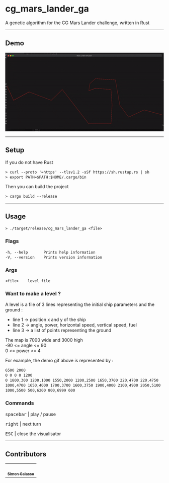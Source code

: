 # cg_mars_lander_ga
A genetic algorithm for the CG Mars Lander challenge, written in Rust<br/>

---
## Demo

<img src="demo.gif" height="250"/>

---
## Setup
If you do not have Rust
```
> curl --proto '=https' --tlsv1.2 -sSf https://sh.rustup.rs | sh
> export PATH=$PATH:$HOME/.cargo/bin
```
Then you can build the project
```
> cargo build --release
```

---
## Usage
```
> ./target/release/cg_mars_lander_ga <file>
```

### Flags
```
-h, --help       Prints help information
-V, --version    Prints version information
```

### Args
```
<file>    level file
```

### Want to make a level ?
A level is a file of 3 lines representing the initial ship parameters and the ground :<br/>
- line 1 -> position x and y of the ship<br/>
- line 2 -> angle, power, horizontal speed, vertical speed, fuel<br/>
- line 3 -> a list of points representing the ground<br/>

The map is 7000 wide and 3000 high<br/>
-90 <= angle <= 90<br/>
0 <= power <= 4<br/>

For example, the demo gif above is represented by :
```
6500 2000
0 0 0 0 1200
0 1800,300 1200,1000 1550,2000 1200,2500 1650,3700 220,4700 220,4750 1000,4700 1650,4000 1700,3700 1600,3750 1900,4000 2100,4900 2050,5100 1000,5500 500,6200 800,6999 600
```

### Commands
<p><kbd>spacebar</kbd> | play / pause</p>
<p><kbd>right</kbd> | next turn</p>
<p><kbd>ESC</kbd> | close the visualisator</p>

---
## Contributors
<table>
  <tr>
    <td align="center"><a href="https://github.com/sgalasso42"><img src="https://avatars2.githubusercontent.com/u/38636967?v=4" width="100px;" alt=""/><br /><sub><b>Simon Galasso</b></sub></a><br />
  </tr>
</table>
